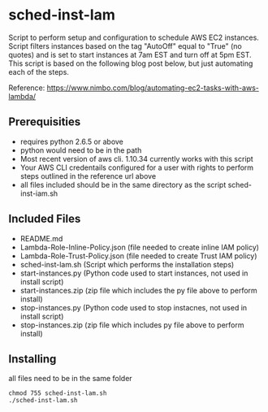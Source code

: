 # sched-inst-lam
Script to perform setup and configuration to schedule AWS EC2 instances.  Script filters instances based on the tag "AutoOff" equal to "True" (no quotes) and is set to start instances at 7am EST and turn off at 5pm EST.  This script is based on the following blog post below, but just automating each of the steps.

Reference: https://www.nimbo.com/blog/automating-ec2-tasks-with-aws-lambda/

## Prerequisities
- requires python 2.6.5 or above
- python would need to be in the path
- Most recent version of aws cli.  1.10.34 currently works with this script
- Your AWS CLI credentails configured for a user with rights to perform steps outlined in the reference url above
- all files included should be in the same directory as the script sched-inst-iam.sh

## Included Files
- README.md
- Lambda-Role-Inline-Policy.json (file needed to create inline IAM policy)
- Lambda-Role-Trust-Policy.json (file needed to create Trust IAM policy)
- sched-inst-lam.sh (Script which performs the installation steps)
- start-instances.py (Python code used to start instances, not used in install script)
- start-instances.zip (zip file which includes the py file above to perform install)
- stop-instances.py (Python code used to stop instacnes, not used in install script)
- stop-instances.zip (zip file which includes py file above to perform install)    

## Installing
all files need to be in the same folder

```
chmod 755 sched-inst-lam.sh
./sched-inst-lam.sh
```
         
